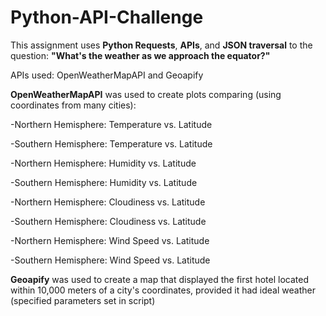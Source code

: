 # Python-API-Challenge


This assignment uses **Python Requests**, **APIs**, and **JSON traversal** to the question: **"What's the weather as we approach the equator?"**


APIs used: OpenWeatherMapAPI and Geoapify



**OpenWeatherMapAPI** was used to create plots comparing (using coordinates from many cities): 

-Northern Hemisphere: Temperature vs. Latitude

-Southern Hemisphere: Temperature vs. Latitude

-Northern Hemisphere: Humidity vs. Latitude

-Southern Hemisphere: Humidity vs. Latitude

-Northern Hemisphere: Cloudiness vs. Latitude

-Southern Hemisphere: Cloudiness vs. Latitude

-Northern Hemisphere: Wind Speed vs. Latitude

-Southern Hemisphere: Wind Speed vs. Latitude



**Geoapify** was used to create a map that displayed the first hotel located within 10,000 meters of a city's coordinates, provided it had ideal weather (specified parameters set in script)



